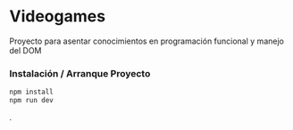 # Videogames

Proyecto para asentar conocimientos en programación funcional y manejo del DOM

### Instalación / Arranque Proyecto

```sh
npm install
npm run dev
```
.